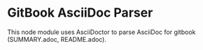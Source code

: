 # GitBook AsciiDoc Parser

This node module uses AsciiDoctor to parse AsciiDoc for gitbook (SUMMARY.adoc, README.adoc).
